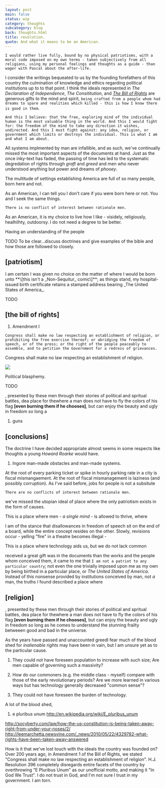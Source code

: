 ```yaml
---
layout: post
main: false
status: wip
category: thoughts
subcategory: blog
back: thoughts.html
title: revolution.
quote: And what it means to be an American.
---
```


```
I would rather live fully, bound by no physical patriotisms, with a moral code imposed on my own terms - taken subjectively from all religions, using my personal feelings and thoughts as a guide - than wager with Pascal about the after-life.
```

I consider the writings bequeated to us by the founding forefathers of this country the culmination of knowledge and ethics regarding political institutions up to to that point. I think the ideals represented in _The Declaration of Independence_, _The Consititution_, and _[The Bill of Rights](http://www.archives.gov/exhibits/charters/bill_of_rights_transcript.html)_ are generous gifts to the mind and spirit, `being crafted from a people whom had dreams to spare and realities which killed - this is how I know there is good in them`. 

```
And this I believe: that the free, exploring mind of the individual human is the most valuable thing in the world. And this I would fight for: the freedom of the mind to take any direction it wishes, undirected. And this I must fight against: any idea, religion, or government which limits or destroys the individual. This is what I am and what I am about.
```

All systems implmented by man are infallible, and as such, we've continually missed the most important aspects of the documents at hand. Just as the once inky-text has faded, the passing of time has led to the systematic degredation of rights through _graft_ and _greed_ and men who never understood anything but power and dreams of _phooey_.

The multitude of settings establishing America are full of so many people, born here and not. 

As an American, I can tell you I don't care if you were born here or not. You and I seek the same things.

```
There is no conflict of interest between rationale men.
```

As an American, it is my choice to live how I like - visidely, religiously, healhilhty, outdoorsy. I do not need a degree to be better.


Having an understanding of the people 

TODO To be clear...discuss doctrines and give examples of the bible and how those are followed to closely.

<h2>[patriotism]</h2>
I am certain I was given no choice on the matter of where I would be born unto **\[this isn't a _Non-Sequitur_ comic\]**; as things stand, my hospital-issued birth certificate retains a stamped address bearing _The United States of America_.

TODO

<h2>[the bill of rights]</h2>

1. Amendment I

```
Congress shall make no law respecting an establishment of religion, or prohibiting the free exercise thereof; or abridging the freedom of speech, or of the press; or the right of the people peaceably to assemble, and to petition the Government for a redress of grievances.
```

<p style="text-decoration: strike-through">Congress shall make no law respecting an establishment of religion.</p>

<img class="inline" src="http://franklovecchio.s3.amazonaws.com/images/frank.lovecch.io/thoughts/revolution-01.jpg"/>
<p class="img-caption">Political blasphemy.</p>

TODO


, presented by these men through their stories of political and spritual battles, dea place for thewhere a man does not have to fly the colors of his flag **\[even burning them if he chooses\]**, but can enjoy the beauty and ugly in freedom so long a


1. guns


<h2>[conclusions]</h2>

The doctrine I have decided appropriate almost seems in some respects like thoughts a young _Howard Roarke_ would have.

1. Ingore man-made obstacles and man-made systems. 

At the root of every parking ticket or spike in hourly parking rate in a city is fiscal mismangaement. At the root of fiscal mismanagement is laziness (and possibly corruption). As I've said before, jobs for people is not a subsitute 

```
There are no conflicts of interest between rationale men.
```

we've missed the utopian ideal of place where the only patriotism exists in the form of causes.

This is a place where men - _a single mind_ - is allowed to thrive, where 

I am of the stance that disallowances in freedom of speech sit on the end of a board, while the entire concept resides on the other. Slowly, revisions occur - yelling "fire" in a theatre becomes illegal - 


This is a place where technology aids us, but we do not lack common

 received a great gift  was in the documents than the works and the people whom conceived them, it came to me that `I am not a patriot to any particular country`; not even the one trivially imposed upon me as my own by being birthed in a particular place, or _The United States of America_. Instead of this nonsense provided by institutions conceived by man, not _a_ man, the truths I found described a place where 

<h2>[religion]</h2>


, presented by these men through their stories of political and spritual battles, dea place for thewhere a man does not have to fly the colors of his flag **\[even burning them if he chooses\]**, but can enjoy the beauty and ugly in freedom so long as he comes to understand the stunning frailty betweeen good and bad in the universe.


As the years have passed and unaccounted greedI fear much of the blood shed for _inalienable rights_ may have been in vain, but I am unsure yet as to the particular cause. 

1. They could not have foreseen population to increase with such size; Are men capable of governing such a massivity?

1. How do our commoners (e.g. the middle class - myself) compare with those of the early revolutionary periods? Are we more learned in various ways but has technology generally decreased "common sense"?

1. They could not have foreseen the burden of technology. 

A lot of the blood shed, 


1. e pluribus unum
http://en.wikipedia.org/wiki/E_pluribus_unum


http://socyberty.com/law/how-the-us-constitution-is-being-taken-away-right-from-under-your-noses/2/
http://leemarchetta.newsvine.com/_news/2010/05/22/4329782-what-rights-have-been-taken-away-answered


How is it that we've lost touch with the ideals the country was founded on? Over 200 years ago, in Amendment 1 of the Bill of Rights, we stated "Congress shall make no law respecting an establishment of religion". H.J. Resolution 396 completely disregards entire facets of the country by overthrowing "E Pluribus Unum" as our unofficial motto, and making it "In God We Trust". I do not trust in God, and I'm not sure I trust in my government. I am torn.